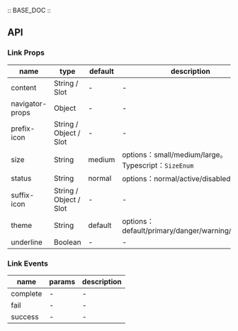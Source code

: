 :: BASE_DOC ::

## API

### Link Props

name | type | default | description | required
-- | -- | -- | -- | --
content | String / Slot | - | \- | N
navigator-props | Object | - | \- | N
prefix-icon | String / Object / Slot | - | \- | N
size | String | medium | options：small/medium/large。Typescript：`SizeEnum` | N
status | String | normal | options：normal/active/disabled | N
suffix-icon | String / Object / Slot | - | \- | N
theme | String | default | options：default/primary/danger/warning/success | N
underline | Boolean | - | \- | N

### Link Events

name | params | description
-- | -- | --
complete | \- | \-
fail | \- | \-
success | \- | \-
